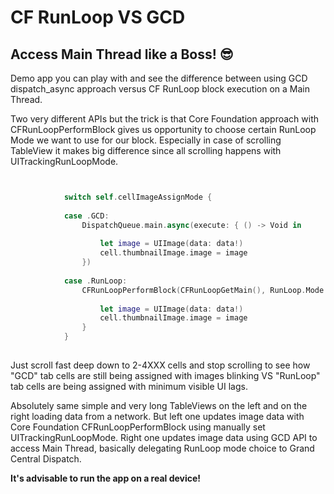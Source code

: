 # CF RunLoop  VS  GCD

## Access Main Thread like a Boss! :sunglasses:

Demo app you can play with and see the difference between using GCD dispatch_async approach versus CF RunLoop block execution on a Main Thread.

Two very different APIs but the trick is that Core Foundation approach with CFRunLoopPerformBlock gives us opportunity to choose certain RunLoop Mode we want to use for our block. Especially in case of scrolling TableView it makes big difference since all scrolling happens with UITrackingRunLoopMode.



```swift


            switch self.cellImageAssignMode {
                
            case .GCD:
                DispatchQueue.main.async(execute: { () -> Void in
                    
                    let image = UIImage(data: data!)
                    cell.thumbnailImage.image = image
                })
                
            case .RunLoop:
                CFRunLoopPerformBlock(CFRunLoopGetMain(), RunLoop.Mode.tracking as CFTypeRef) {
                    
                    let image = UIImage(data: data!)
                    cell.thumbnailImage.image = image
                }
            }
            
```



Just scroll fast deep down to 2-4XXX cells and stop scrolling to see how "GCD" tab cells are still being assigned with images blinking VS "RunLoop" tab cells are being assigned with minimum visible UI lags.

Absolutely same simple and very long TableViews on the left and on the right loading data from a network. But left one updates image data with Core Foundation CFRunLoopPerformBlock using manually set UITrackingRunLoopMode. Right one updates image data using GCD API to access Main Thread, basically delegating RunLoop mode choice to Grand Central Dispatch.

**It's advisable to run the app on a real device!**
